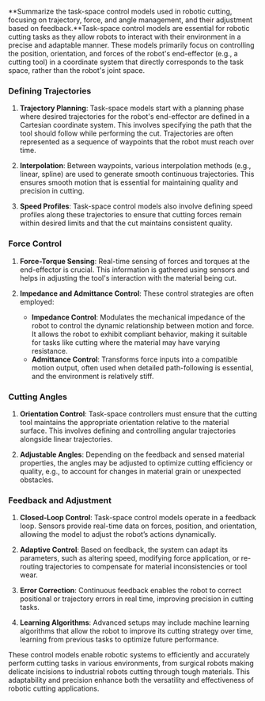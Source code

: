 **Summarize the task-space control models used in robotic cutting, focusing on trajectory, force, and angle management, and their adjustment based on feedback.**Task-space control models are essential for robotic cutting tasks as they allow robots to interact with their environment in a precise and adaptable manner. These models primarily focus on controlling the position, orientation, and forces of the robot's end-effector (e.g., a cutting tool) in a coordinate system that directly corresponds to the task space, rather than the robot's joint space.

### Defining Trajectories

1. **Trajectory Planning**: Task-space models start with a planning phase where desired trajectories for the robot's end-effector are defined in a Cartesian coordinate system. This involves specifying the path that the tool should follow while performing the cut. Trajectories are often represented as a sequence of waypoints that the robot must reach over time.

2. **Interpolation**: Between waypoints, various interpolation methods (e.g., linear, spline) are used to generate smooth continuous trajectories. This ensures smooth motion that is essential for maintaining quality and precision in cutting.

3. **Speed Profiles**: Task-space control models also involve defining speed profiles along these trajectories to ensure that cutting forces remain within desired limits and that the cut maintains consistent quality.

### Force Control

1. **Force-Torque Sensing**: Real-time sensing of forces and torques at the end-effector is crucial. This information is gathered using sensors and helps in adjusting the tool's interaction with the material being cut.

2. **Impedance and Admittance Control**: These control strategies are often employed:
   - **Impedance Control**: Modulates the mechanical impedance of the robot to control the dynamic relationship between motion and force. It allows the robot to exhibit compliant behavior, making it suitable for tasks like cutting where the material may have varying resistance.
   - **Admittance Control**: Transforms force inputs into a compatible motion output, often used when detailed path-following is essential, and the environment is relatively stiff.

### Cutting Angles

1. **Orientation Control**: Task-space controllers must ensure that the cutting tool maintains the appropriate orientation relative to the material surface. This involves defining and controlling angular trajectories alongside linear trajectories.

2. **Adjustable Angles**: Depending on the feedback and sensed material properties, the angles may be adjusted to optimize cutting efficiency or quality, e.g., to account for changes in material grain or unexpected obstacles.

### Feedback and Adjustment

1. **Closed-Loop Control**: Task-space control models operate in a feedback loop. Sensors provide real-time data on forces, position, and orientation, allowing the model to adjust the robot’s actions dynamically.

2. **Adaptive Control**: Based on feedback, the system can adapt its parameters, such as altering speed, modifying force application, or re-routing trajectories to compensate for material inconsistencies or tool wear.

3. **Error Correction**: Continuous feedback enables the robot to correct positional or trajectory errors in real time, improving precision in cutting tasks.

4. **Learning Algorithms**: Advanced setups may include machine learning algorithms that allow the robot to improve its cutting strategy over time, learning from previous tasks to optimize future performance.

These control models enable robotic systems to efficiently and accurately perform cutting tasks in various environments, from surgical robots making delicate incisions to industrial robots cutting through tough materials. This adaptability and precision enhance both the versatility and effectiveness of robotic cutting applications.